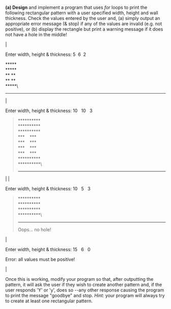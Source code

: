**(a) Design** and implement a program that uses *for* loops to print the following rectangular pattern with a user specified width, height and wall thickness. Check the values entered by the user and, (a) simply output an appropriate error message (& stop) if any of the values are invalid (e.g. not positive), or (b) display the rectangle but print a warning message if it does not have a hole in the middle!

|

Enter width, height & thickness: 5  6  2

*****\
*****\
** **\
** **\
*****\
*****

 |

Enter width, height & thickness: 10   10   3

> **********\
> **********\
> **********\
> ***    ***\
> ***    ***\
> ***    ***\
> ***    ***\
> **********\
> **********\
> **********

 |
|

Enter width, height & thickness: 10   5   3

> **********\
> **********\
> **********\
> **********\
> **********
>
> Oops... no hole!

 |

Enter width, height & thickness: 15   6   0

Error: all values must be positive!

 |

Once this is working, modify your program so that, after outputting the pattern, it will ask the user if they wish to create another pattern and, if the user responds 'Y' or 'y', does so --any other response causing the program to print the message "goodbye" and stop. *Hint:* your program will always try to create at least one rectangular pattern.